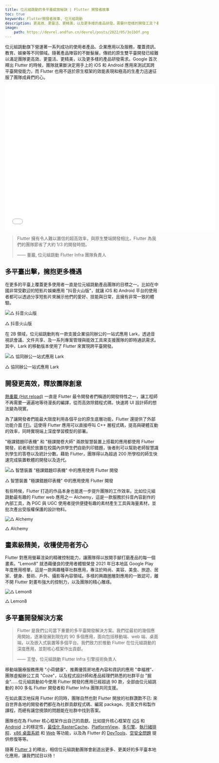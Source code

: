 ```yaml
---
title: 位元組跳動的多平臺綻放秘訣 | Flutter 開發者故事
toc: true
keywords: Flutter開發者故事, 位元組跳動
description: 更高效、更靈活、更精美，以及更多樣的產品研發，需要什麼樣的開發工具？看位元組跳動分享他們的故事。
image:
    path: https://devrel.andfun.cn/devrel/posts/2022/05/3o1bOf.png
---
```


位元組跳動旗下營運著一系列成功的使用者產品、企業應用以及服務，覆蓋資訊、教育、娛樂等不同領域。隨著產品陣容的不斷髮展，傳統的原生雙平臺開發已經難以滿足團隊更高效、更靈活、更精美，以及更多樣的產品研發需求。Google 首次釋出 Flutter 的時候，團隊就果斷決定用手上的 iOS 和 Android 應用來測試其跨平臺開發能力，而 Flutter 也用不遜於原生框架的效能表現和極高的生產力迅速征服了團隊成員們的心。

<iframe src="//player.bilibili.com/player.html?aid=596724784&bvid=BV1xB4y197Tc&cid=722160670&page=1" scrolling="no" border="0" frameborder="no" framespacing="0" allowfullscreen="true" width="690" height="480"> </iframe>


> Flutter 擁有令人難以置信的超高效率，與原生雙端開發相比，Flutter 為我們的團隊節省了大約 1/3 的開發時間。
> 
> —— 董巖, 位元組跳動 Flutter Infra 團隊負責人

## **多平臺出擊，擁抱更多機遇**

在更多的平臺上覆蓋更多使用者一直是位元組跳動產品團隊的目標之一。比如在中國非常受歡迎的短影片娛樂應用 "抖音火山版"，就讓 iOS 和 Android 平台的使用者都可以透過分享短影片來展示他們的愛好、技能與日常，且擁有非常一致的體驗。

![△ 抖音火山版](https://devrel.andfun.cn/devrel/posts/2022/05/3xkCSz.gif)

△ 抖音火山版

在 2B 領域，位元組跳動則有一款支援企業協同辦公的一站式應用 Lark，透過音視訊會議、文件共享、及一系列專案管理與能效工具來支援團隊的即時通訊需求。其中，Lark 的移動版本使用了 Flutter 來實現跨平臺開發。

![△ 協同辦公一站式應用 Lark](https://devrel.andfun.cn/devrel/posts/2022/05/slsqWB.gif)

△ 協同辦公一站式應用 Lark

## **開發更高效，釋放團隊創意**

[熱重載 (Hot reload)](https://flutter.cn/docs/development/tools/hot-reload) 一直是 Flutter 最令開發者們稱道的開發特性之一，讓工程師不再需要一遍遍地等待漫長的編譯，從而高效除錯程式碼，快速將 UI 設計師的想法變為現實。

為了讓開發者們能最大限度利用各個平台的原生底層功能，Flutter 還提供了外部功能介面 [FFI](https://flutter.cn/docs/development/platform-integration/c-interop)。這使得 Flutter 應用可以直接呼叫 C++ 層程式碼，提高與硬體互動的效率，同時實現端上深度學習模型的部署。

"極課錯題印表機" 和 "極課閱卷大師" 兩款智慧裝置上搭載的應用都使用 Flutter 開發，前者用於放置在校園內供學生們自助列印錯題，後者則可以幫助老師智慧識別學生的答卷以及統計分數。藉助 Flutter，團隊得以為超過 200 所學校的師生快速完成裝置軟體的開發以及迭代。

![△ 智慧裝置 "極課錯題印表機" 中的應用使用 Flutter 開發](https://devrel.andfun.cn/devrel/posts/2022/05/oMNaBD.gif)

△ 智慧裝置 "極課錯題印表機" 中的應用使用 Flutter 開發

有些時候，Flutter 打造的作品本身也能進一步提升團隊的工作效率。比如位元組跳動最有趣的 Flutter web 應用之一 Alchemy，這是一款服務於抖音內容創作的內部工具，為 PGC 與 UGC 使用者提供便捷有趣的素材產生工具與海量素材，並批次產出受版權保護的設計物料。

![△ Alchemy](https://devrel.andfun.cn/devrel/posts/2022/05/7AhByp.gif)

△ Alchemy

## **畫素級精美，收穫使用者芳心**

Flutter 對應用螢幕渲染的精確控制能力，讓團隊得以放開手腳打磨產品的每一個畫素。"Lemon8" 就憑藉優良的使用者體驗榮登 2021 年日本地區 Google Play 年度應用榜單，這是一款興趣種草社群應用，專注於時尚、美容、美食、旅遊、居家、健身、藝術、戶外、攝影等內容領域。多樣的興趣圈層對應用的一致認可，離不開 Flutter 對畫布強大的控制力，以及團隊的精心雕琢。

![△ Lemon8](https://devrel.andfun.cn/devrel/posts/2022/05/wbj080.gif)

△ Lemon8

## **多平臺開發解決方案**

> Flutter 是我們公司當下重要的多平臺開發解決方案。我們從最初的幾個應用開始，逐漸發展到現在的 90 多個應用，面向包括移動端、web 端、桌面端，以及嵌入式裝置等多個平台。我們致力於推動 Flutter 在位元組跳動的深度應用，並對核心框架作出貢獻。
>
> —— 王瑩，位元組跳動 Flutter Infra 引擎技術負責人

移動端醫療服務應用 "小荷健康"、推薦優質房地產內容和資訊的應用 "幸福裡"、團隊虛擬辦公工具 "Coze"，以及程式設計師和產品經理們熟悉的社群平台 "掘金"……位元組跳動如今使用 Flutter 開發的應用已經超過 90 款，全部由位元組跳動的 800 多名 Flutter 開發者和 Flutter Infra 團隊共同支援。

在如此廣泛地採用 Flutter 的同時，團隊自然也對 Flutter 開放的社群讚歎不已: 來自世界各地的開發者們都在為社群貢獻程式碼、編寫 package、完善文件和製作課程，而總有讓您撓頭的問題能在社群中找到答案。

團隊也在為 Flutter 核心框架作出自己的貢獻。比如提升核心框架在 [iOS](https://github.com/flutter/engine/pull/17366) 和 [Android](https://github.com/flutter/engine/pull/30924) 上的穩定性，[最佳化 RasterCache](https://github.com/flutter/engine/pull/31892)、[PlatformView](https://github.com/flutter/engine/pull/27662)、[多引擎](https://github.com/flutter/engine/pull/17366)、[執行緒排程](https://github.com/flutter/engine/pull/30605)、[x86 桌面系統](https://github.com/flutter/engine/pull/30417) 和 [Web](https://github.com/flutter/website/pull/3296) 等功能，以及為 Flutter 的 [DevTools](https://github.com/flutter/engine/pull/30538)、[空安全問題](https://github.com/flutter/engine/pull/30145) 提供修復等等。

隨著 [Flutter 3](https://flutter.cn/posts/introducing-flutter-3) 的釋出，相信位元組跳動團隊會創造出更多、更美好的多平臺本地化應用，讓我們拭目以待！
